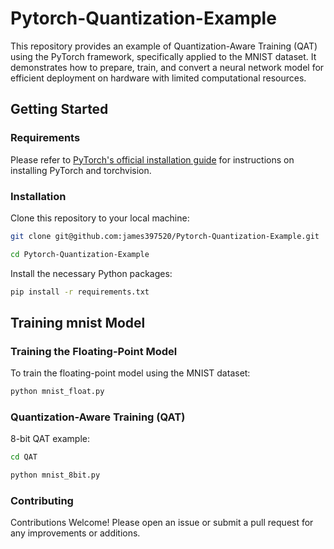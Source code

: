# Pytorch-Quantization-Example

This repository provides an example of Quantization-Aware Training (QAT) using the PyTorch framework, specifically applied to the MNIST dataset. It demonstrates how to prepare, train, and convert a neural network model for efficient deployment on hardware with limited computational resources.

## Getting Started

### Requirements

Please refer to [PyTorch's official installation guide](https://pytorch.org/get-started/locally/) for instructions on installing PyTorch and torchvision.

### Installation

Clone this repository to your local machine:

```bash
git clone git@github.com:james397520/Pytorch-Quantization-Example.git
```

```bash
cd Pytorch-Quantization-Example
```

Install the necessary Python packages:

```bash
pip install -r requirements.txt
```

## Training mnist Model

### Training the Floating-Point Model

To train the floating-point model using the MNIST dataset:

```bash
python mnist_float.py
```

### Quantization-Aware Training (QAT)

8-bit  QAT example:

```bash
cd QAT
```

```bash
python mnist_8bit.py
```

### Contributing

Contributions Welcome! Please open an issue or submit a pull request for any improvements or additions.